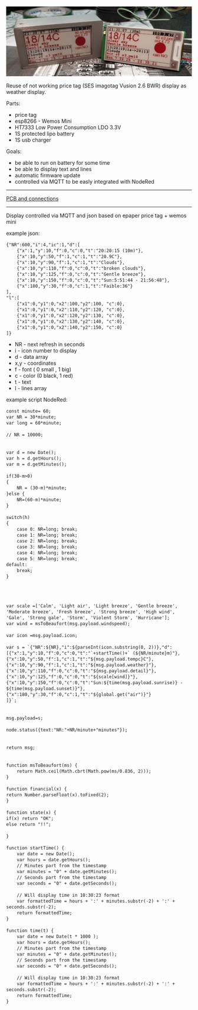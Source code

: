 ![image](files/1.jpg)


Reuse of not working price tag (SES imagotag Vusion 2.6 BWR) display as weather display.

Parts:
* price tag
* esp8266 - Wemos Mini
* HT7333 Low Power Consumption LDO 3.3V
* 1S protected lipo battery
* 1S usb charger

Goals:
* be able to run on battery for some time
* be able to display text and lines
* automatic firmware update
* controlled via MQTT to be easly integrated with NodeRed


---

[PCB and connections](files/teardown.png)

---





Display controlled via MQTT and json
based on epaper price tag + wemos mini



example json:

    {"NR":600,"i":4,"ic":1,"d":[
        {"x":1,"y":10,"f":0,"c":0,"t":"20:20:15 (10m)"},
        {"x":10,"y":50,"f":1,"c":1,"t":"20.9C"},
        {"x":10,"y":90,"f":1,"c":1,"t":"Clouds"},
        {"x":10,"y":110,"f":0,"c":0,"t":"broken clouds"},
        {"x":10,"y":125,"f":0,"c":0,"t":"Gentle breeze"},
        {"x":10,"y":150,"f":0,"c":0,"t":"Sun:5:51:44 - 21:56:48"},
        {"x":180,"y":30,"f":0,"c":1,"t":"Faible:36"}
    ],
    "l":[
        {"x1":0,"y1":0,"x2":100,"y2":100, "c":0},
        {"x1":0,"y1":0,"x2":110,"y2":120, "c":0},
        {"x1":0,"y1":0,"x2":120,"y2":130, "c":0},
        {"x1":0,"y1":0,"x2":130,"y2":140, "c":0},
        {"x1":0,"y1":0,"x2":140,"y2":150, "c":0}
    ]}

* NR - next refresh in seconds
* i -  icon number to display
* d - data array
* x,y - coordinates
* f - font ( 0 small , 1 big)
* c - color (0 black, 1 red)
* t - text
* l - lines array



example script NodeRed:

    const minute= 60;
    var NR = 30*minute;
    var long = 60*minute;

    // NR = 10000;


    var d = new Date();
    var h = d.getHours();
    var m = d.getMinutes();

    if(30-m>0)
    {
        NR = (30-m)*minute;
    }else {
        NR=(60-m)*minute;
    }

    switch(h)
    {
        case 0: NR=long; break;
        case 1: NR=long; break;
        case 2: NR=long; break;
        case 3: NR=long; break;
        case 4: NR=long; break;
        case 5: NR=long; break;
    default:
        break;
    }




    var scale =['Calm', 'Light air', 'Light breeze', 'Gentle breeze', 'Moderate breeze', 'Fresh breeze', 'Strong breeze', 'High wind', 'Gale', 'Strong gale', 'Storm', 'Violent Storm', 'Hurricane'];
    var wind = msToBeaufort(msg.payload.windspeed);

    var icon =msg.payload.icon;

    var s = `{"NR":${NR},"i":${parseInt(icon.substring(0, 2))},"d":[{"x":1,"y":10,"f":0,"c":0,"t":"`+startTime()+` (${NR/minute}m)"},
    {"x":10,"y":50,"f":1,"c":1,"t":"${msg.payload.tempc}C"},
    {"x":10,"y":90,"f":1,"c":1,"t":"${msg.payload.weather}"},
    {"x":10,"y":110,"f":0,"c":0,"t":"${msg.payload.detail}"},
    {"x":10,"y":125,"f":0,"c":0,"t":"${scale[wind]}"},
    {"x":10,"y":150,"f":0,"c":0,"t":"Sun:${time(msg.payload.sunrise)} - ${time(msg.payload.sunset)}"},
    {"x":180,"y":30,"f":0,"c":1,"t":"${global.get("air")}"}
    ]}`;


    msg.payload=s; 

    node.status({text:"NR:"+NR/minute+"minutes"});


    return msg;


    function msToBeaufort(ms) {
        return Math.ceil(Math.cbrt(Math.pow(ms/0.836, 2)));
    }

    function financial(x) {
    return Number.parseFloat(x).toFixed(2);
    }

    function state(x) {
    if(x) return "OK";
    else return "!!";
        
    }

    function startTime() {
        var date = new Date();
        var hours = date.getHours();
        // Minutes part from the timestamp
        var minutes = "0" + date.getMinutes();
        // Seconds part from the timestamp
        var seconds = "0" + date.getSeconds();

        // Will display time in 10:30:23 format
        var formattedTime = hours + ':' + minutes.substr(-2) + ':' + seconds.substr(-2);
        return formattedTime;
    }

    function time(t) {
        var date = new Date(t * 1000 );
        var hours = date.getHours();
        // Minutes part from the timestamp
        var minutes = "0" + date.getMinutes();
        // Seconds part from the timestamp
        var seconds = "0" + date.getSeconds();

        // Will display time in 10:30:23 format
        var formattedTime = hours + ':' + minutes.substr(-2) + ':' + seconds.substr(-2);
        return formattedTime;
    }